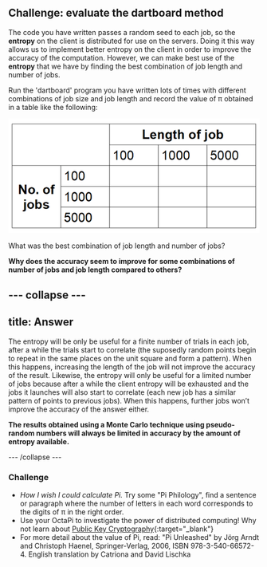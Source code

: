 ## Challenge: evaluate the dartboard method

The code you have written passes a random seed to each job, so the **entropy** on the client is distributed for use on the servers. Doing it this way allows us to implement better entropy on the client in order to improve the accuracy of the computation. However, we can make best use of the **entropy** that we have by finding the best combination of job length and number of jobs.

Run the 'dartboard' program you have written lots of times with different combinations of job size and job length and record the value of π obtained in a table like the following:

![Table](images/nicer-table.png)

What was the best combination of job length and number of jobs?

**Why does the accuracy seem to improve for some combinations of number of jobs and job length compared to others?**

--- collapse ---
---
title: Answer
---

The entropy will be only be useful for a finite number of trials in each job, after a while the trials start to correlate (the suposedly random points begin to repeat in the same places on the unit square and form a pattern). When this happens, increasing the length of the job will not improve the accuracy of the result. Likewise, the entropy will only be useful for a limited number of jobs because after a while the client entropy will be exhausted and the jobs it launches will also start to correlate (each new job has a similar pattern of points to previous jobs). When this happens, further jobs won’t improve the accuracy of the answer either.

**The results obtained using a Monte Carlo technique using pseudo-random numbers will always be limited in accuracy by the amount of entropy available.**


--- /collapse ---

### Challenge

- _How I wish I could calculate Pi._ Try some "Pi Philology", find a sentence or paragraph where the number of letters in each word corresponds to the digits of π in the right order.
- Use your OctaPi to investigate the power of distributed computing! Why not learn about [Public Key Cryptography](https://projects.raspberrypi.org/en/projects/rpi-python-octapi-public-key-cryptography){:target="_blank"}
- For more detail about the value of Pi, read: "Pi Unleashed" by Jörg Arndt and Christoph Haenel, Springer-Verlag, 2006, ISBN 978-3-540-66572-4. English translation by Catriona and David Lischka
